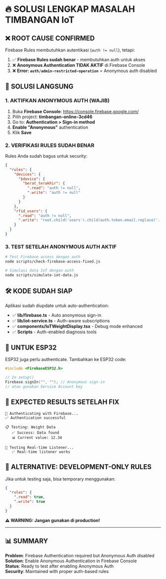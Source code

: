 # 🔥 SOLUSI LENGKAP MASALAH TIMBANGAN IoT

## ❌ **ROOT CAUSE CONFIRMED**

Firebase Rules membutuhkan autentikasi (`auth != null`), tetapi:

1. ✅ **Firebase Rules sudah benar** - membutuhkan auth untuk akses
2. ❌ **Anonymous Authentication TIDAK AKTIF** di Firebase Console
3. ❌ **Error: `auth/admin-restricted-operation`** = Anonymous auth disabled

## 🔧 **SOLUSI LANGSUNG**

### 1. **AKTIFKAN ANONYMOUS AUTH (WAJIB)**

1. Buka **Firebase Console**: https://console.firebase.google.com/
2. Pilih project: **timbangan-online-3cd46**
3. Go to: **Authentication > Sign-in method**
4. **Enable "Anonymous"** authentication
5. Klik **Save**

### 2. **VERIFIKASI RULES SUDAH BENAR**

Rules Anda sudah bagus untuk security:

```json
{
  "rules": {
    "devices": {
      "$device": {
        "berat_terakhir": {
          ".read": "auth != null",
          ".write": "auth != null"
        }
      }
    },
    "rfid_users": {
      ".read": "auth != null",
      ".write": "root.child('users').child(auth.token.email.replace('.', '_').replace('@', '_at_')).child('level').val() === 'admin'"
    }
  }
}
```

### 3. **TEST SETELAH ANONYMOUS AUTH AKTIF**

```bash
# Test Firebase access dengan auth
node scripts/check-firebase-access-fixed.js

# Simulasi data IoT dengan auth
node scripts/simulate-iot-data.js
```

## 🛠️ **KODE SUDAH SIAP**

Aplikasi sudah diupdate untuk auto-authentication:

- ✅ **lib/firebase.ts** - Auto anonymous sign-in
- ✅ **lib/iot-service.ts** - Auth-aware subscriptions
- ✅ **components/IoTWeightDisplay.tsx** - Debug mode enhanced
- ✅ **Scripts** - Auth-enabled diagnosis tools

## 📱 **UNTUK ESP32**

ESP32 juga perlu authenticate. Tambahkan ke ESP32 code:

```cpp
#include <FirebaseESP32.h>

// In setup()
Firebase.signIn("", ""); // Anonymous sign-in
// atau gunakan Service Account key
```

## 🎯 **EXPECTED RESULTS SETELAH FIX**

```
🔑 Authenticating with Firebase...
✅ Authentication successful

📋 Testing: Weight Data
   ✅ Success: Data found
   📊 Current value: 12.34

🔄 Testing Real-time Listener...
   ✅ Real-time listener works
```

## 🚨 **ALTERNATIVE: DEVELOPMENT-ONLY RULES**

Jika untuk testing saja, bisa temporary menggunakan:

```json
{
  "rules": {
    ".read": true,
    ".write": true
  }
}
```

**⚠️ WARNING: Jangan gunakan di production!**

---

## 📊 **SUMMARY**

**Problem**: Firebase Authentication required but Anonymous Auth disabled  
**Solution**: Enable Anonymous Authentication in Firebase Console  
**Status**: Ready to test after enabling Anonymous Auth  
**Security**: Maintained with proper auth-based rules

